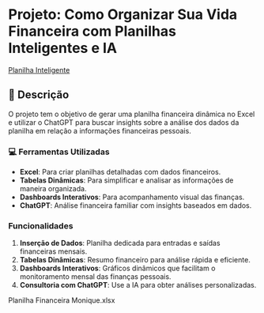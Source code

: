 # Projeto: Como Organizar Sua Vida Financeira com Planilhas Inteligentes e IA  

[Planilha Inteligente](Planilha%20Financeira%20Monique.xlsx)


## 📒 Descrição
O projeto tem o objetivo de gerar uma planilha financeira dinâmica no Excel e utilizar o ChatGPT para buscar insights
sobre a análise dos dados da planilha em relação a informações financeiras pessoais.

### 💻 Ferramentas Utilizadas  
- **Excel**: Para criar planilhas detalhadas com dados financeiros.  
- **Tabelas Dinâmicas**: Para simplificar e analisar as informações de maneira organizada.  
- **Dashboards Interativos**: Para acompanhamento visual das finanças.  
- **ChatGPT**: Análise financeira familiar com insights baseados em dados.

### Funcionalidades  
1. **Inserção de Dados**: Planilha dedicada para entradas e saídas financeiras mensais.  
2. **Tabelas Dinâmicas**: Resumo financeiro para análise rápida e eficiente.  
3. **Dashboards Interativos**: Gráficos dinâmicos que facilitam o monitoramento mensal das finanças pessoais.  
4. **Consultoria com ChatGPT**: Use a IA para obter análises personalizadas.  


Planilha Financeira Monique.xlsx
